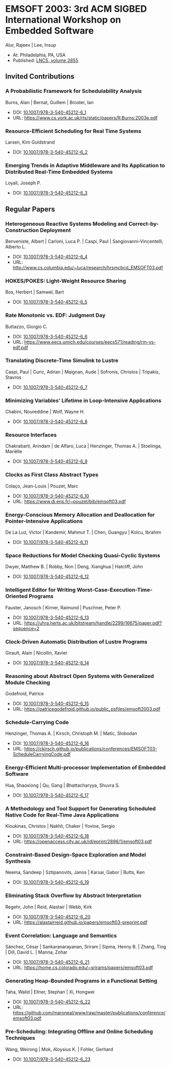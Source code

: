 # EMSOFT 2003: 3rd ACM SIGBED International Workshop on Embedded Software
Alur, Rajeev | Lee, Insup
* At: Philadelphia, PA, USA
* Published: [LNCS, volume 2855](https://link.springer.com/book/10.1007/b13983)

## Invited Contributions

### A Probabilistic Framework for Schedulability Analysis
Burns, Alan | Bernat, Guillem | Broster, Ian
* DOI: [10.1007/978-3-540-45212-6_1](https://doi.org/10.1007/978-3-540-45212-6_1)
* URL: <https://www.cs.york.ac.uk/rts/static/papers/R:Burns:2003e.pdf>

### Resource-Efficient Scheduling for Real Time Systems
Larsen, Kim Guldstrand
* DOI: [10.1007/978-3-540-45212-6_2](https://doi.org/10.1007/978-3-540-45212-6_2)

### Emerging Trends in Adaptive Middleware and Its Application to Distributed Real-Time Embedded Systems
Loyall, Joseph P.
* DOI: [10.1007/978-3-540-45212-6_3](https://doi.org/10.1007/978-3-540-45212-6_3)

## Regular Papers

### Heterogeneous Reactive Systems Modeling and Correct-by-Construction Deployment
Benveniste, Albert | Carloni, Luca P. | Caspi, Paul | Sangiovanni-Vincentelli, Alberto L.
* DOI: [10.1007/978-3-540-45212-6_4](https://doi.org/10.1007/978-3-540-45212-6_4)
* URL: <http://www.cs.columbia.edu/~luca/research/hrsmcbcd_EMSOFT03.pdf>

### HOKES/POKES: Light-Weight Resource Sharing
Bos, Herbert | Samwel, Bart
* DOI: [10.1007/978-3-540-45212-6_5](https://doi.org/10.1007/978-3-540-45212-6_5)

### Rate Monotonic vs. EDF: Judgment Day
Buttazzo, Giorgio C.
* DOI: [10.1007/978-3-540-45212-6_6](https://doi.org/10.1007/978-3-540-45212-6_6)
* URL: <https://www.eecs.umich.edu/courses/eecs571/reading/rm-vs-edf.pdf>

### Translating Discrete-Time Simulink to Lustre
Caspi, Paul | Curic, Adrian | Maignan, Aude | Sofronis, Christos | Tripakis, Stavros
* DOI: [10.1007/978-3-540-45212-6_7](https://doi.org/10.1007/978-3-540-45212-6_7)

### Minimizing Variables' Lifetime in Loop-Intensive Applications
Chabini, Noureddine | Wolf, Wayne H.
* DOI: [10.1007/978-3-540-45212-6_8](https://doi.org/10.1007/978-3-540-45212-6_8)

### Resource Interfaces
Chakrabarti, Arindam | de Alfaro, Luca | Henzinger, Thomas A. | Stoelinga, Mariëlle
* DOI: [10.1007/978-3-540-45212-6_9](https://doi.org/10.1007/978-3-540-45212-6_9)

### Clocks as First Class Abstract Types
Colaço, Jean-Louis | Pouzet, Marc
* DOI: [10.1007/978-3-540-45212-6_10](https://doi.org/10.1007/978-3-540-45212-6_10)
* URL: <https://www.di.ens.fr/~pouzet/bib/emsoft03.pdf>

### Energy-Conscious Memory Allocation and Deallocation for Pointer-Intensive Applications
De La Luz, Victor | Kandemir, Mahmut T. | Chen, Guangyu | Kolcu, Ibrahim
* DOI: [10.1007/978-3-540-45212-6_11](https://doi.org/10.1007/978-3-540-45212-6_11)

### Space Reductions for Model Checking Quasi-Cyclic Systems
Dwyer, Matthew B. | Robby, Non | Deng, Xianghua | Hatcliff, John
* DOI: [10.1007/978-3-540-45212-6_12](https://doi.org/10.1007/978-3-540-45212-6_12)

### Intelligent Editor for Writing Worst-Case-Execution-Time-Oriented Programs
Fauster, Janosch | Kirner, Raimund | Puschner, Peter P.
* DOI: [10.1007/978-3-540-45212-6_13](https://doi.org/10.1007/978-3-540-45212-6_13)
* URL: <https://uhra.herts.ac.uk/bitstream/handle/2299/16675/paper.pdf?sequence=2>

### Clock-Driven Automatic Distribution of Lustre Programs
Girault, Alain | Nicollin, Xavier
* DOI: [10.1007/978-3-540-45212-6_14](https://doi.org/10.1007/978-3-540-45212-6_14)

### Reasoning about Abstract Open Systems with Generalized Module Checking
Godefroid, Patrice
* DOI: [10.1007/978-3-540-45212-6_15](https://doi.org/10.1007/978-3-540-45212-6_15)
* URL: <https://patricegodefroid.github.io/public_psfiles/emsoft2003.pdf>

### Schedule-Carrying Code
Henzinger, Thomas A. | Kirsch, Christoph M. | Matic, Slobodan
* DOI: [10.1007/978-3-540-45212-6_16](https://doi.org/10.1007/978-3-540-45212-6_16)
* URL: <https://ckirsch.github.io/publications/conferences/EMSOFT03-ScheduleCarryingCode.pdf>

### Energy-Efficient Multi-processor Implementation of Embedded Software
Hua, Shaoxiong | Qu, Gang | Bhattacharyya, Shuvra S.
* DOI: [10.1007/978-3-540-45212-6_17](https://doi.org/10.1007/978-3-540-45212-6_17)

### A Methodology and Tool Support for Generating Scheduled Native Code for Real-Time Java Applications
Kloukinas, Christos | Nakhli, Chaker | Yovine, Sergio
* DOI: [10.1007/978-3-540-45212-6_18](https://doi.org/10.1007/978-3-540-45212-6_18)
* URL: <https://openaccess.city.ac.uk/id/eprint/2896/1/emsoft03.pdf>

### Constraint-Based Design-Space Exploration and Model Synthesis
Neema, Sandeep | Sztipanovits, Janos | Karsai, Gabor | Butts, Ken
* DOI: [10.1007/978-3-540-45212-6_19](https://doi.org/10.1007/978-3-540-45212-6_19)

### Eliminating Stack Overflow by Abstract Interpretation
Regehr, John | Reid, Alastair | Webb, Kirk
* DOI: [10.1007/978-3-540-45212-6_20](https://doi.org/10.1007/978-3-540-45212-6_20)
* URL: <https://alastairreid.github.io/papers/emsoft03-preprint.pdf>

### Event Correlation: Language and Semantics
Sánchez, César | Sankaranarayanan, Sriram | Sipma, Henny B. | Zhang, Ting | Dill, David L. | Manna, Zohar
* DOI: [10.1007/978-3-540-45212-6_21](https://doi.org/10.1007/978-3-540-45212-6_21)
* URL: <https://home.cs.colorado.edu/~srirams/papers/emsoft03.pdf>

### Generating Heap-Bounded Programs in a Functional Setting
Taha, Walid | Ellner, Stephan | Xi, Hongwei
* DOI: [10.1007/978-3-540-45212-6_22](https://doi.org/10.1007/978-3-540-45212-6_22)
* URL: <https://github.com/maroneal/www/raw/master/publications/conference/emsoft03.pdf>

### Pre-Scheduling: Integrating Offline and Online Scheduling Techniques
Wang, Weirong | Mok, Aloysius K. | Fohler, Gerhard
* DOI: [10.1007/978-3-540-45212-6_23](https://doi.org/10.1007/978-3-540-45212-6_23)

